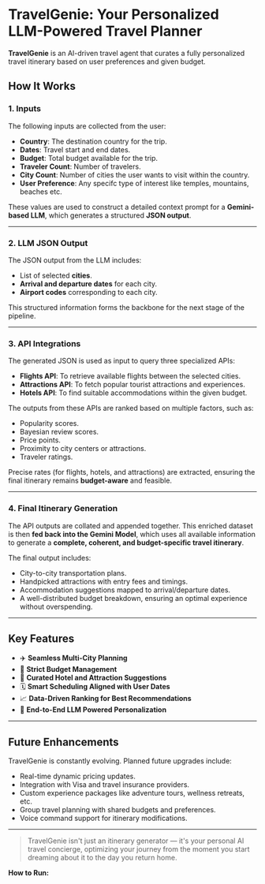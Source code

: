# TravelGenie: Your Personalized LLM-Powered Travel Planner

**TravelGenie** is an AI-driven travel agent that curates a fully personalized travel itinerary based on user preferences and given budget.

## How It Works

### 1. Inputs

The following inputs are collected from the user:
- **Country**: The destination country for the trip.
- **Dates**: Travel start and end dates.
- **Budget**: Total budget available for the trip.
- **Traveler Count**: Number of travelers.
- **City Count**: Number of cities the user wants to visit within the country.
- **User Preference**: Any specifc type of interest like temples, mountains, beaches etc. 

These values are used to construct a detailed context prompt for a **Gemini-based LLM**, which generates a structured **JSON output**.

---

### 2. LLM JSON Output

The JSON output from the LLM includes:
- List of selected **cities**.
- **Arrival and departure dates** for each city.
- **Airport codes** corresponding to each city.

This structured information forms the backbone for the next stage of the pipeline.

---

### 3. API Integrations

The generated JSON is used as input to query three specialized APIs:
- **Flights API**: To retrieve available flights between the selected cities.
- **Attractions API**: To fetch popular tourist attractions and experiences.
- **Hotels API**: To find suitable accommodations within the given budget.

The outputs from these APIs are ranked based on multiple factors, such as:
- Popularity scores.
- Bayesian review scores.
- Price points.
- Proximity to city centers or attractions.
- Traveler ratings.

Precise rates (for flights, hotels, and attractions) are extracted, ensuring the final itinerary remains **budget-aware** and feasible.

---

### 4. Final Itinerary Generation

The API outputs are collated and appended together. This enriched dataset is then **fed back into the Gemini Model**, which uses all available information to generate a **complete, coherent, and budget-specific travel itinerary**.

The final output includes:
- City-to-city transportation plans.
- Handpicked attractions with entry fees and timings.
- Accommodation suggestions mapped to arrival/departure dates.
- A well-distributed budget breakdown, ensuring an optimal experience without overspending.

---

## Key Features

- ✈️ **Seamless Multi-City Planning**  
- 💸 **Strict Budget Management**  
- 🏨 **Curated Hotel and Attraction Suggestions**  
- 🗓️ **Smart Scheduling Aligned with User Dates**  
- 📈 **Data-Driven Ranking for Best Recommendations**  
- 🤖 **End-to-End LLM Powered Personalization**  

---

## Future Enhancements

TravelGenie is constantly evolving. Planned future upgrades include:
- Real-time dynamic pricing updates.
- Integration with Visa and travel insurance providers.
- Custom experience packages like adventure tours, wellness retreats, etc.
- Group travel planning with shared budgets and preferences.
- Voice command support for itinerary modifications.

---

> TravelGenie isn't just an itinerary generator — it's your personal AI travel concierge, optimizing your journey from the moment you start dreaming about it to the day you return home.

**How to Run:**

